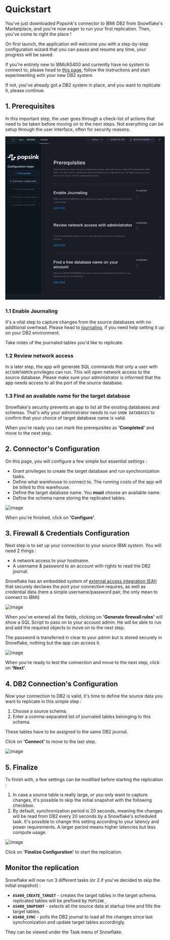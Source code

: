 # Quickstart

You've just downloaded Popsink's connector to IBMi DB2 from Snowflake's Marketplace, and you're now eager to run your 
first replication. Then, you've come to right the place !

On first launch, the application will welcome you with a step-by-step configuration wizard that you can pause and resume any
time, your progress will be saved.

If you're entirely new to
IBMi/AS400 and currently have no system to connect to, please head to [this page](./db2_setup.md), follow the instructions 
and start experimenting with your new DB2 system.

If not, you've already got a DB2 system in place, and you want to replicate it, please continue. 

## 1. Prerequisites

In this important step, the user goes through a check-list of actions that need to be taken before moving on to the next
steps. Not everything can be setup through the user interface, often for security reasons.

![image](./prerequisites.png)

### 1.1 Enable Journaling

It's a vital step to capture changes from the source databases with no additional overhead. Please head to [journaling](./journaling.md), 
if you need help setting it up on your DB2 environment.

Take notes of the journaled tables you'd like to replicate.

### 1.2 Review network access

In a later step, the app will generate SQL commands that only a user with ```ACCOUNTADMIN``` privileges can run. 
This will open network access to the source database. Please make sure your administrator is informed that the app needs 
access to all the port of the source database.

### 1.3 Find an available name for the target database

Snowflake's security prevents an app to list all the existing databases and schemas. That's why your administrator needs to run
```SHOW DATABASES``` to confirm that your choice of target database name is valid.

When you're ready you can mark the prerequisites as **'Completed'** and move to the next step.

## 2. Connector's Configuration
On this page, you will configure a few simple but essential settings :

- Grant privileges to create the target database and run synchronization tasks.
- Define what warehouse to connect to. The running costs of the app will be billed to this warehouse.
- Define the target database name. You **must** choose an available name.
- Define the schema name storing the replicated tables.

![image](./connector.png)

When you're finished, click on **'Configure'**.

## 3. Firewall & Credentials Configuration

Next step is to set up your connection to your source IBMi system. You will need 2 things :

- A network access to your hostname.
- A username & password to an account with rights to read the DB2 journal.

Snowflake has an embedded system of [external access integration (EAI)](https://docs.snowflake.com/en/developer-guide/external-network-access/creating-using-external-network-access) that securely declares the port your 
connection requires, as well as credential data (here a simple username/password pair, the only mean to connect to IBMi)

![image](./firewall_1.png)

When you've entered all the fields, clicking on **'Generate firewall rules'** will show a SQL Script to pass on to 
your account admin. He will be able to run and add the required objects to move on to the next step.

The password is transferred in clear to your admin but is stored securely in Snowflake, nothing but the app can access 
it.

![image](./firewall_2.png)

When you're ready to test the connection and move to the next step, click on **'Next'**.

## 4. DB2 Connection's Configuration

Now your connection to DB2 is valid, it's time to define the source data you want to replicate in this simple step :

1. Choose a source schema.
2. Enter a comma-separated list of journaled tables belonging to this schema.

These tables have to be assigned to the same DB2 journal.

Click on **'Connect'** to move to the last step.

![image](./connection.png)

## 5. Finalize

To finish with, a few settings can be modified before starting the replication :

1. In case a source table is really large, or you only want to capture changes, it's possible to skip the initial snapshot with the following checkbox.
2. By default, synchronization period is 20 seconds, meaning the changes will be read from DB2 every 20 seconds by a Snowflake's scheduled task. It's possible to change this setting according to your latency and power requirements. A larger period means higher latencies but less compute usage.

![image](./finalize.png)

Click on **'Finalize Configuration'** to start the replication.

## Monitor the replication

Snowflake will now run 3 different tasks (or 2 if you've decided to skip the initial snapshot) :

- **```AS400_CREATE_TARGET```** - creates the target tables in the target schema. replicated tables will be prefixed by ```POPSINK_```.
- **```AS400_SNAPSHOT```** - selects all the source data at startup time and fills the target tables.
- **```AS400_SYNC```** - polls the DB2 journal to load all the changes since last synchronization and update target tables accordingly.

They can be viewed under the Task menu of Snowflake.